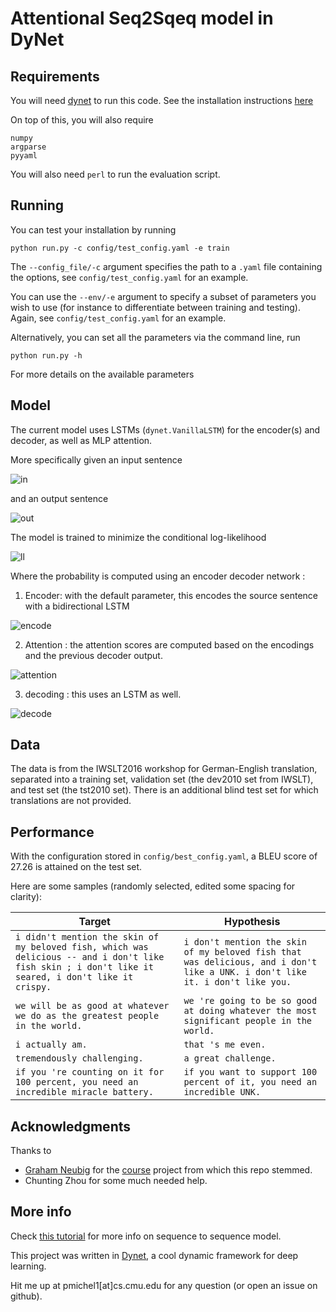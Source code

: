 # Attentional Seq2Sqeq model in DyNet

## Requirements

You will need [dynet](https://github.com/clab/dynet.git) to run this code. See the installation instructions [here](http://dynet.readthedocs.io/en/latest/python.html)

On top of this, you will also require

    numpy
    argparse
    pyyaml

You will also need `perl` to run the evaluation script.

## Running

You can test your installation by running

    python run.py -c config/test_config.yaml -e train

The `--config_file/-c` argument specifies the path to a `.yaml` file containing the options, see `config/test_config.yaml` for an example.

You can use the `--env/-e` argument to specify a subset of parameters you wish to use (for instance to differentiate between training and testing). Again, see `config/test_config.yaml` for an example.

Alternatively, you can set all the parameters via the command line, run 

    python run.py -h

For more details on the available parameters

## Model

The current model uses LSTMs (`dynet.VanillaLSTM`) for the encoder(s) and decoder, as well as MLP attention.

More specifically given an input sentence 

![in](https://www.latex4technics.com/imgtemp/vco293-3.png?1493055092)

and an output sentence 

![out](https://www.latex4technics.com/imgtemp/j213d5-1.png?1493055162)

The model is trained to minimize the conditional log-likelihood

![ll](https://www.latex4technics.com/imgtemp/owrs1n-1.png?1493055660)

Where the probability is computed using an encoder decoder network :

1. Encoder: with the default parameter, this encodes the source sentence with a bidirectional LSTM

![encode](https://www.latex4technics.com/imgtemp/cx475y-1.png?1493056081)

2. Attention : the attention scores are computed based on the encodings and the previous decoder output.

![attention](https://www.latex4technics.com/imgtemp/ttii7g-1.png?1493055518)

3. decoding : this uses an LSTM as well.

![decode](https://www.latex4technics.com/imgtemp/ykovgk-1.png?1493056131)

## Data

The data is from the IWSLT2016 workshop for German-English translation, separated into a training set, validation set (the dev2010 set from IWSLT), and test set (the tst2010 set). There is an additional blind test set for which translations are not provided.

## Performance

With the configuration stored in `config/best_config.yaml`, a BLEU score of 27.26 is attained on the test set.

Here are some samples (randomly selected, edited some spacing for clarity):

| Target | Hypothesis |
|--------|------------|
|`i didn't mention the skin of my beloved fish, which was delicious -- and i don't like fish skin ; i don't like it seared, i don't like it crispy. ` | `i don't mention the skin of my beloved fish that was delicious, and i don't like a UNK. i don't like it. i don't like you.`|
|`we will be as good at whatever we do as the greatest people in the world.`| `we 're going to be so good at doing whatever the most significant people in the world.`|
|`i actually am.`| `that 's me even.`|
|`tremendously challenging.`| `a great challenge.`|
|`if you 're counting on it for 100 percent, you need an incredible miracle battery.`| `if you want to support 100 percent of it, you need an incredible UNK.`|

## Acknowledgments

Thanks to 

- [Graham Neubig](http://phontron.com/) for the [course](http://phontron.com/class/mtandseq2seq2017/) project from which this repo stemmed.
- Chunting Zhou for some much needed help.

## More info

Check [this tutorial](https://arxiv.org/abs/1703.01619) for more info on sequence to sequence model.

This project was written in [Dynet](https://github.com/clab/dynet), a cool dynamic framework for deep learning.

Hit me up at pmichel1[at]cs.cmu.edu for any question (or open an issue on github).